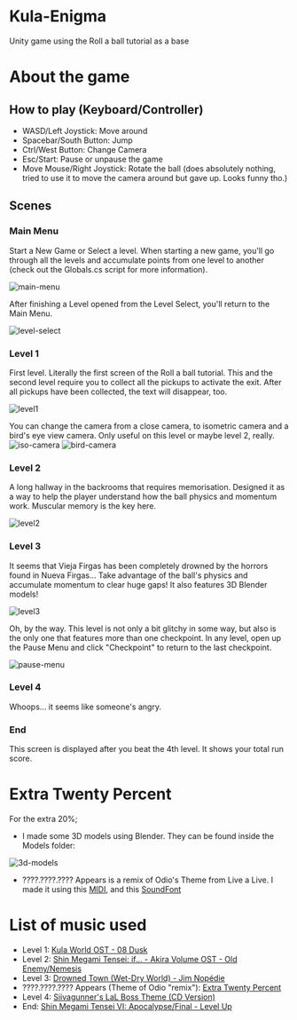 # Kula-Enigma
Unity game using the Roll a ball tutorial as a base

# About the game
## How to play (Keyboard/Controller)
- WASD/Left Joystick: Move around
- Spacebar/South Button: Jump
- Ctrl/West Button: Change Camera
- Esc/Start: Pause or unpause the game
- Move Mouse/Right Joystick: Rotate the ball (does absolutely nothing, tried to use it to move the camera around but gave up. Looks funny tho.)

## Scenes
### Main Menu
Start a New Game or Select a level.
When starting a new game, you'll go through all the levels and accumulate points from one level to another (check out the Globals.cs script for more information).

![main-menu](https://user-images.githubusercontent.com/103140108/216694384-00c0a10b-d11f-4acc-abaf-8d8024060cc1.png)

After finishing a Level opened from the Level Select, you'll return to the Main Menu.

![level-select](https://user-images.githubusercontent.com/103140108/216694948-c5d5c34a-6600-424a-9d25-b94fcb337468.png)


### Level 1
First level. Literally the first screen of the Roll a ball tutorial.
This and the second level require you to collect all the pickups to activate the exit.
After all pickups have been collected, the text will disappear, too.

![level1](https://user-images.githubusercontent.com/103140108/216695282-a159e200-d34e-47e5-8e67-0bd5d16831e3.png)

You can change the camera from a close camera, to isometric camera and a bird's eye view camera. Only useful on this level or maybe level 2, really.
![iso-camera](https://user-images.githubusercontent.com/103140108/216698182-0803947c-f87b-4c8b-8144-fbed79573cfe.png)
![bird-camera](https://user-images.githubusercontent.com/103140108/216698421-aadffb00-d67a-4974-b7e9-984ab67ca30a.png)


### Level 2
A long hallway in the backrooms that requires memorisation.
Designed it as a way to help the player understand how the ball physics and momentum work.
Muscular memory is the key here.

![level2](https://user-images.githubusercontent.com/103140108/216698922-97fa1dd7-52dc-4520-8a01-b794c0fa3da9.png)


### Level 3
It seems that Vieja Firgas has been completely drowned by the horrors found in Nueva Firgas...
Take advantage of the ball's physics and accumulate momentum to clear huge gaps!
It also features 3D Blender models!

![level3](https://user-images.githubusercontent.com/103140108/216699134-0dcf92aa-2171-4948-b650-1ae320e85a38.png)

Oh, by the way. This level is not only a bit glitchy in some way, but also is the only one that features more than one checkpoint.
In any level, open up the Pause Menu and click "Checkpoint" to return to the last checkpoint.

![pause-menu](https://user-images.githubusercontent.com/103140108/216701857-8981259e-b087-4cc2-a7ea-691ce1c40a0d.png)


### Level 4
Whoops... it seems like someone's angry.


### End 
This screen is displayed after you beat the 4th level. It shows your total run score.


# Extra Twenty Percent
For the extra 20%;
- I made some 3D models using Blender. They can be found inside the Models folder:

![3d-models](https://user-images.githubusercontent.com/103140108/216701082-e2246b6d-a865-4e4a-8743-f7783af09b24.png)

- ????.????.???? Appears is a remix of Odio's Theme from Live a Live. I made it using this [MIDI](https://www.vgmusic.com/music/console/nintendo/snes/live-a-live_-_the_demon_king_odio.mid), and this [SoundFont](https://musical-artifacts.com/artifacts/1388)


# List of music used
- Level 1: [Kula World OST - 08 Dusk](https://www.youtube.com/watch?v=2a8wIrNqYqc&ab_channel=KULAWORLDmedia)
- Level 2: [Shin Megami Tensei: if... - Akira Volume OST - Old Enemy/Nemesis](https://www.youtube.com/watch?v=4NaWKq5Jk-M&ab_channel=MegatenMusic)
- Level 3: [Drowned Town (Wet-Dry World) - Jim Nopédie](https://www.youtube.com/watch?v=Pzus3tNules&ab_channel=JimNopédie)
- ????.????.???? Appears (Theme of Odio "remix"): [Extra Twenty Percent](#extra-twenty-percent)
- Level 4: [Siivagunner's LaL Boss Theme (CD Version)](https://www.youtube.com/watch?v=DnJRmtcyPnM&ab_channel=SiIvaGunner)
- End: [Shin Megami Tensei VI: Apocalypse/Final - Level Up](https://www.youtube.com/watch?v=6M3-kgHy8e8&ab_channel=PJSmooth)
